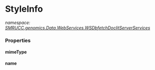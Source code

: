 ﻿# StyleInfo
_namespace: [SMRUCC.genomics.Data.WebServices.WSDbfetchDoclitServerServices](./index.md)_






### Properties

#### mimeType

#### name

